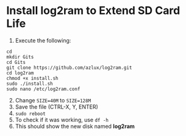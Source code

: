 # Install log2ram to Extend SD Card Life
1. Execute the following:
```
cd
mkdir Gits
cd Gits
git clone https://github.com/azlux/log2ram.git
cd log2ram
chmod +x install.sh
sudo ./install.sh
sudo nano /etc/log2ram.conf
```
2. Change `SIZE=40M` to `SIZE=128M`
3. Save the file (CTRL-X, Y, ENTER)
4. `sudo reboot`
5. To check if it was working, use `df -h`
6. This should show the new disk named **log2ram**